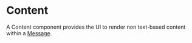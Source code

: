 # Content

A Content component provides the UI to render non text-based content within a [Message](./Message.md).
